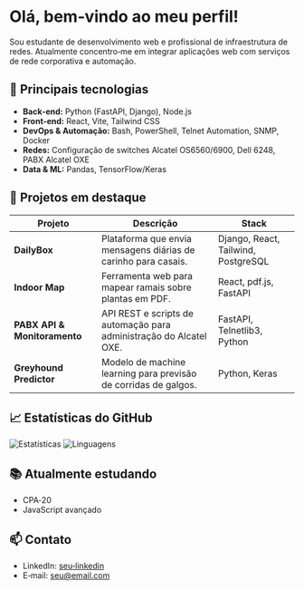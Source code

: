 # Olá, bem‑vindo ao meu perfil!

Sou estudante de desenvolvimento web e profissional de infraestrutura de redes. Atualmente concentro‑me em integrar aplicações web com serviços de rede corporativa e automação.

## 🧰 Principais tecnologias

* **Back‑end:** Python (FastAPI, Django), Node.js
* **Front‑end:** React, Vite, Tailwind CSS
* **DevOps & Automação:** Bash, PowerShell, Telnet Automation, SNMP, Docker
* **Redes:** Configuração de switches Alcatel OS6560/6900, Dell 6248, PABX Alcatel OXE
* **Data & ML:** Pandas, TensorFlow/Keras

## 🔨 Projetos em destaque

| Projeto                      | Descrição                                                          | Stack                               |
| ---------------------------- | ------------------------------------------------------------------ | ----------------------------------- |
| **DailyBox**                 | Plataforma que envia mensagens diárias de carinho para casais.     | Django, React, Tailwind, PostgreSQL |
| **Indoor Map**               | Ferramenta web para mapear ramais sobre plantas em PDF.            | React, pdf.js, FastAPI              |
| **PABX API & Monitoramento** | API REST e scripts de automação para administração do Alcatel OXE. | FastAPI, Telnetlib3, Python         |
| **Greyhound Predictor**      | Modelo de machine learning para previsão de corridas de galgos.    | Python, Keras                       |

## 📈 Estatísticas do GitHub

![Estatísticas](https://github-readme-stats.vercel.app/api?username=SEU_USUARIO\&show_icons=true\&theme=default)
![Linguagens](https://github-readme-stats.vercel.app/api/top-langs/?username=SEU_USUARIO\&layout=compact)

## 📚 Atualmente estudando

* CPA‑20
* JavaScript avançado

## 📫 Contato

* LinkedIn: [seu‑linkedin](https://www.linkedin.com/in/SEU_LINK)
* E‑mail: [seu@email.com](mailto:seu@email.com)
